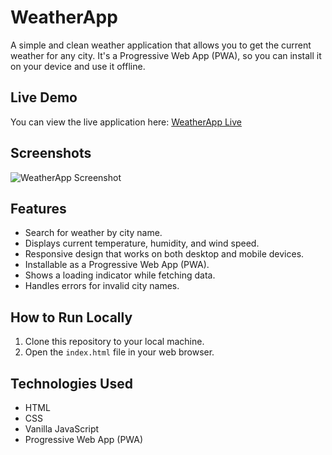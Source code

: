 # WeatherApp

A simple and clean weather application that allows you to get the current weather for any city. It's a Progressive Web App (PWA), so you can install it on your device and use it offline.

## Live Demo

You can view the live application here: [WeatherApp Live](https://anselmem.github.io/WeatherApp/)

## Screenshots

![WeatherApp Screenshot](https://i.imgur.com/your-screenshot.png)

## Features

- Search for weather by city name.
- Displays current temperature, humidity, and wind speed.
- Responsive design that works on both desktop and mobile devices.
- Installable as a Progressive Web App (PWA).
- Shows a loading indicator while fetching data.
- Handles errors for invalid city names.

## How to Run Locally

1. Clone this repository to your local machine.
2. Open the `index.html` file in your web browser.

## Technologies Used

- HTML
- CSS
- Vanilla JavaScript
- Progressive Web App (PWA)
